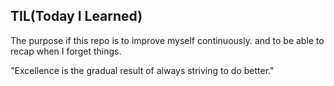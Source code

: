 ## TIL(Today I Learned)

The purpose if this repo is to improve myself continuously.
and to be able to recap when I forget things. 

"Excellence is the gradual result of always striving to do better."